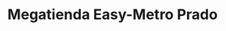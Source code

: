 ---
title: "Megatienda Easy-Metro Prado"
url: /medellin/megatienda-easy-metro-prado/
shop: Supermarkt
---